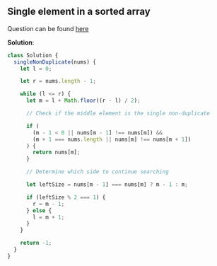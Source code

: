 ## Single element in a sorted array

Question can be found [here](https://takeuforward.org/plus/data-structures-and-algorithm/binary-search/logic-building/single-element-in-sorted-array)

**Solution**:

```js
class Solution {
  singleNonDuplicate(nums) {
    let l = 0;

    let r = nums.length - 1;

    while (l <= r) {
      let m = l + Math.floor((r - l) / 2);

      // Check if the middle element is the single non-duplicate

      if (
        (m - 1 < 0 || nums[m - 1] !== nums[m]) &&
        (m + 1 === nums.length || nums[m] !== nums[m + 1])
      ) {
        return nums[m];
      }

      // Determine which side to continue searching

      let leftSize = nums[m - 1] === nums[m] ? m - 1 : m;

      if (leftSize % 2 === 1) {
        r = m - 1;
      } else {
        l = m + 1;
      }
    }

    return -1;
  }
}

```

